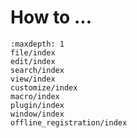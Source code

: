 # How to ...


```{toctree}
:maxdepth: 1
file/index
edit/index
search/index
view/index
customize/index
macro/index
plugin/index
window/index
offline_registration/index
```
